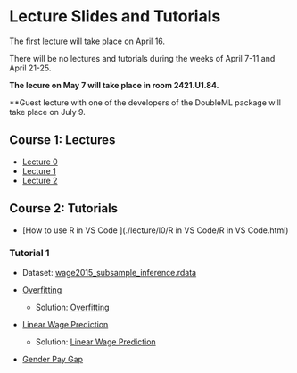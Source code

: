 # Lecture Slides and Tutorials

The first lecture will take place on April 16.

There will be no lectures and tutorials during the weeks of April 7-11 and April 21-25.

**The lecure on May 7 will take place in room 2421.U1.84.**

**Guest lecture with one of the developers of the DoubleML package will take place on July 9.

## Course 1: Lectures
* [Lecture 0 ](./lecture/l0/L0.html)
* [Lecture 1 ](./lecture/l1/L1.html)
* [Lecture 2 ](./lecture/l2/L2.html)

## Course 2: Tutorials

* [How to use R in VS Code ](./lecture/l0/R in VS Code/R in VS Code.html)

### Tutorial 1

* Dataset: [wage2015_subsample_inference.rdata](./data/wage2015_subsample_inference.rdata)

* [Overfitting ](./tutorial/tutorial-1/r_notebook_linear_model_overfiting_hhu.ipynb)
    - Solution: [Overfitting](./tutorial/tutorial-1/r_notebook_linear_model_overfiting_hhu_solution.ipynb)
* [Linear Wage Prediction ](./tutorial/tutorial-1/ols_for_wage_prediction_hhu.ipynb)
    - Solution: [Linear Wage Prediction](./tutorial/tutorial-1/ols_for_wage_prediction_hhu_solution.ipynb)
* [Gender Pay Gap ](./tutorial/tutorial-1/ols_for_gender_wage_gap_inference_hhu.ipynb)
